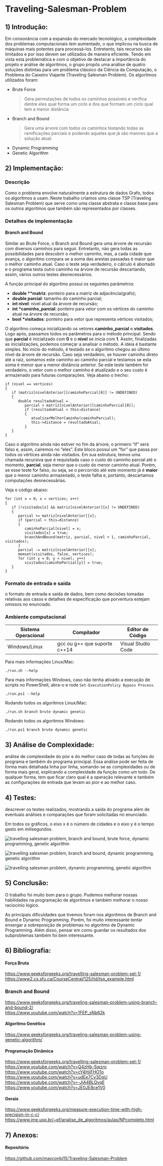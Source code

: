 # Traveling-Salesman-Problem

## 1) Introdução:
Em consonância com a expansão do mercado tecnológico, a complexidade dos problemas computacionais tem aumentado,
o que implicou na busca de máquinas mais potentes para processá-los. Entretanto, tais recursos são limitados 
e por isso devem ser utilizados de maneira eficiente. Tendo em vista esta problemática e com o objetivo de destacar a
importância do projeto e análise de algoritmos, o grupo propôs uma análise de quatro soluções distintas para um
problema clássico da Ciência da Computação, o Problema do Caixeiro Viajante (Traveling Salesman Problem).
Os algoritmos utilizados foram:


- Brute Force
    >Gera permutações de todos os caminhos possíveis e verifica dentre eles qual forma um
    ciclo e dos que formam um ciclo qual tem a menor distância
- Branch and Bound
    >Gera uma árvore com todos os caminhos testando todas as ramificações parciais e podando aquelas que
    já são maiores que a solução atual.
- Dynamic Programming
- Genetic Algorithm

## 2) Implementação:

### Descrição
Como o problema envolve naturalmente a estrutura de dados Grafo, todos os algoritmos a usam.
Neste trabalho criamos uma classe TSP (Traveling Salesman Problem) que serve como uma classe
abstrata e classe base para os outros algoritmos que também são representados por classes.

### Detalhes de implementação

#### Branch and Bound
Similar ao Brute Force, o Branch and Bound gera uma árvore de recursão com diversos caminhos para seguir. Entretanto, não 
gera todas as possibilidades para descobrir o melhor caminho, mas, a cada cidade que avança, o algoritmo compara se a soma 
das arestas passadas é maior que o melhor caminho atual. Caso o teste seja verdadeiro, o cálculo é abortado e o programa 
testa outro caminho na árvore de recursão descartando, assim, vários outros testes desnecessários.

A função principal do algoritmo possui os seguintes parâmetros:
- __double **matriz__: ponteiro para a matriz de adjacência(grafo);
- __double parcial__: tamanho do caminho parcial;
- __int nivel__: nível atual da árvore de recursão;
- __int *caminho_parcial__: ponteiro para vetor com os vértices do caminho atual na árvore de recursão;
- __bool *visitados__: ponteiro para vetor que representa vértices visitados;

O algoritmo começa inicializando os vetores __caminho_parcial__ e __visitados__. Logo após, passamos todos os parâmetros para 
o método principal. Sendo que __parcial__ é inicializado com __0__ e o __nivel__ se inicia com __1__. Assim, finalizadas as 
inicializações, podemos começar a analisar o método.
A ideia é bastante simples. No início do método, é testado se o algoritmo chegou ao último nível da árvore de recursão. Caso 
seja verdadeiro, se houver caminho direto até a raiz, somamos este caminho ao caminho parcial e testamos se esta soma é menor 
que a menor distância anterior. Se este teste também for verdadeiro, o vetor com o melhor caminho é atualizado e o seu custo 
é armazenado para futuras comparações. Veja abaixo o trecho:
```
if (nivel == vertices)									
{												
   if (matriz[nivelAnterior][caminhoParcial[0]] != UNDEFINED)			
   {											
      double resultadoAtual =							
         parcial + matriz[nivelAnterior][caminhoParcial[0]];		
         if (resultadoAtual < this→distance)					
         {										
            atualizarMelhorCaminho(caminhoParcial);			
            this->distance = resultadoAtual;					
         }										
   }											
}
```
Caso o algoritmo ainda não estiver no fim da árvore, o primeiro “if” será falso e, assim, cairemos no “eles”. Este bloco 
possui um “for” que passa por todos os vértices ainda não visitados. Em sua estrutura, temos uma chamada recursiva que é 
requisitada caso o custo do caminho parcial até o momento, __parcial__, seja menor que o custo do menor caminho atual. Porém, 
se esse teste for falso, ou seja, se o percorrido até este momento já é __maior__ que o menor caminho armazenado, o teste 
falha e, portanto, descartamos computações desnecessárias. 

Veja o código abaixo:
```
for (int x = 0; x < vertices; x++)
{
   if (!visitados[x] && matriz[nivelAnterior][x] != UNDEFINED)
   {
      parcial += matriz[nivelAnterior][x];
      if (parcial < this→distance)
      {
         caminhoParcial[nivel] = x;
         visitados[x] = true;
         branchAndBound(matriz, parcial, nivel + 1, caminhoParcial, visitados);
      }
      parcial -= matriz[nivelAnterior][x];
      memset(visitados, false, vertices);
      for (int y = 0; y < nivel; y++)
         visitados[caminhoParcial[y]] = true;
   }
}
```


### Formato de entrada e saída

o formato de entrada e saída de dados, bem como decisões tomadas relativas aos
casos e detalhes de especificação que porventura estejam omissos no enunciado.

### Ambiente computacional

Sistema Operacional|Compilador                  |Editor de Código
-------------------|----------------------------|----------------
Windows/Linux      |gcc ou g++ que suporte c++14|Visual Studio Code

Para mais informações Linux/Mac:

```./run.sh --help```

Para mais informações Windows, caso não tenha ativado a execução de scripts no PowerShell,
abra-o e rode ```Set-ExecutionPolicy Bypass Process```.

```./run.ps1 --help```

Rodando todos os algoritmos Linux/Mac:

```./run.sh branch brute dynamic genetic```

Rodando todos os algoritmos Windows:

```./run.ps1 branch brute dynamic genetic```

## 3) Análise de Complexidade:
análise de complexidade do pior e do melhor caso de todas as
funções do programa e também do programa principal. Essa análise pode ser feita de forma
mais detalhada linha por linha, somando-se as complexidades ou de forma mais geral,
explicando a complexidade da função como um todo. De qualquer forma, tem que ficar claro
qual é a operação relevante e também as configurações de entrada que levam ao pior e ao
melhor caso.

## 4) Testes:
descrever os testes realizados, mostrando a saída do programa além de eventuais
análises e comparações que foram solicitadas no enunciado.

Em todos os gráficos, o eixo x é o número de cidades e o eixo y é o tempo gasto em milisegundos.

![travelling salesman problem, branch and bound, brute force, dynamic programming, genetic algorithm](https://i.imgur.com/O8PazIL.png)

![travelling salesman problem, branch and bound, dynamic programming, genetic algorithm](https://i.imgur.com/Ditn469.png)

![travelling salesman problem, dynamic programming, genetic algorithm](https://i.imgur.com/IRRMCS8.png)

## 5) Conclusão:
O trabalho foi muito bom para o grupo. Pudemos melhorar nossas habilidades na programação
de algoritmos e também melhorar o nosso raciocínio lógico.

As principais dificuldades que tivemos foram nos algoritmos de Branch and Bound e Dynamic
Programming. Porém, foi muito interessante tentar enxergar a sobreposição de problemas no
algoritmo de Dynamic Programming. Além disso, pensar em como guardar os resultados dos
subproblemas também foi bem interessante.

## 6) Bibliografia:
#### Força Bruta
https://www.geeksforgeeks.org/travelling-salesman-problem-set-1/<br/>
https://www2.cs.sfu.ca/CourseCentral/125/tjd/tsp_example.html

### Branch and Bound
https://www.geeksforgeeks.org/traveling-salesman-problem-using-branch-and-bound-2/<br />
https://www.youtube.com/watch?v=1FEP_sNb62k<br />

#### Algoritmo Genético
https://www.geeksforgeeks.org/traveling-salesman-problem-using-genetic-algorithm/

#### Programação Dinâmica
https://www.geeksforgeeks.org/travelling-salesman-problem-set-1/<br/>
https://www.youtube.com/watch?v=Q4zHb-Swzro<br/>
https://www.youtube.com/watch?v=cY4HiiFHO1o<br/>
https://www.youtube.com/watch?v=udEe7Cv3DqU<br/>
https://www.youtube.com/watch?v=-JjA4BLQyqE<br/>
https://www.youtube.com/watch?v=JE0JE8ce1V0

#### Gerais
https://www.geeksforgeeks.org/measure-execution-time-with-high-precision-in-c-c/<br/>
https://www.ime.usp.br/~pf/analise_de_algoritmos/aulas/NPcompleto.html


## 7) Anexos:
#### Repositório
https://github.com/mayconbj15/Traveling-Salesman-Problem
